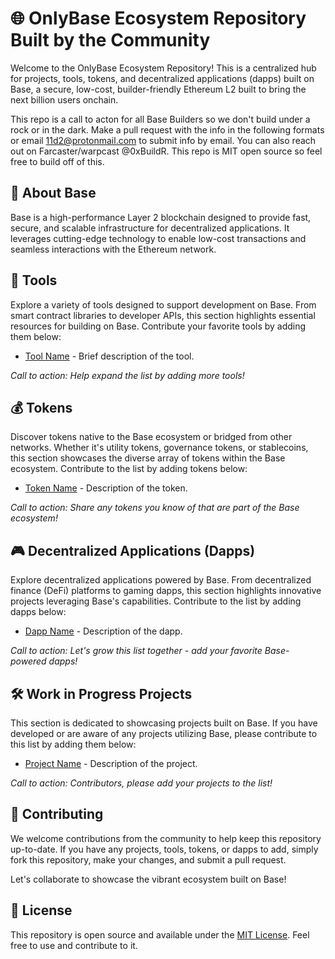 # 🌐 OnlyBase Ecosystem Repository Built by the Community

Welcome to the OnlyBase Ecosystem Repository! This is a centralized hub for projects, tools, tokens, and decentralized applications (dapps) built on Base, a secure, low-cost, builder-friendly Ethereum L2 built to bring the next billion users onchain.  

This repo is a call to acton for all Base Builders so we don't build under a rock or in the dark.  Make a pull request with the info in the following formats or email 11d2@protonmail.com to submit info by email.  You can also reach out on Farcaster/warpcast @0xBuildR.  This repo is MIT open source so feel free to build off of this.    

## 🚀 About Base

Base is a high-performance Layer 2 blockchain designed to provide fast, secure, and scalable infrastructure for decentralized applications. It leverages cutting-edge technology to enable low-cost transactions and seamless interactions with the Ethereum network.

## 🧰 Tools

Explore a variety of tools designed to support development on Base. From smart contract libraries to developer APIs, this section highlights essential resources for building on Base. Contribute your favorite tools by adding them below:

- [Tool Name](link_to_tool) - Brief description of the tool.

*Call to action: Help expand the list by adding more tools!*

## 💰 Tokens

Discover tokens native to the Base ecosystem or bridged from other networks. Whether it's utility tokens, governance tokens, or stablecoins, this section showcases the diverse array of tokens within the Base ecosystem. Contribute to the list by adding tokens below:

- [Token Name](link_to_token) - Description of the token.

*Call to action: Share any tokens you know of that are part of the Base ecosystem!*

## 🎮 Decentralized Applications (Dapps)

Explore decentralized applications powered by Base. From decentralized finance (DeFi) platforms to gaming dapps, this section highlights innovative projects leveraging Base's capabilities. Contribute to the list by adding dapps below:

- [Dapp Name](link_to_dapp) - Description of the dapp.

*Call to action: Let's grow this list together - add your favorite Base-powered dapps!*

## 🛠️ Work in Progress Projects

This section is dedicated to showcasing projects built on Base. If you have developed or are aware of any projects utilizing Base, please contribute to this list by adding them below:

- [Project Name](link_to_project) - Description of the project.

*Call to action: Contributors, please add your projects to the list!*

## 🤝 Contributing

We welcome contributions from the community to help keep this repository up-to-date. If you have any projects, tools, tokens, or dapps to add, simply fork this repository, make your changes, and submit a pull request.

Let's collaborate to showcase the vibrant ecosystem built on Base!

## 📝 License

This repository is open source and available under the [MIT License](LICENSE). Feel free to use and contribute to it.
